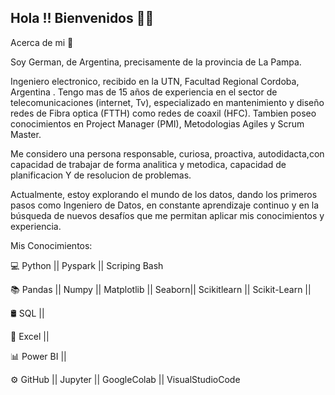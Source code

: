 ## Hola !! Bienvenidos  👋👋

Acerca de mi  👀


Soy German, de Argentina, precisamente de la provincia de La Pampa.

Ingeniero electronico, recibido en la UTN, Facultad Regional Cordoba, Argentina .
Tengo mas de  15 años de experiencia en el sector de telecomunicaciones (internet, Tv), especializado en mantenimiento y diseño redes de Fibra optica (FTTH) como redes de coaxil (HFC).
Tambien poseo conocimientos en Project Manager (PMI), Metodologias Agiles y Scrum Master.

Me considero una persona responsable, curiosa, proactiva, autodidacta,con capacidad de trabajar de forma analitica y metodica, capacidad de planificacion Y de resolucion de problemas.

Actualmente, estoy explorando el mundo de los datos, dando los primeros pasos como Ingeniero de Datos, en constante aprendizaje continuo y en la búsqueda de nuevos desafíos que me permitan aplicar mis conocimientos y experiencia.

 

Mis Conocimientos: ​


💻 Python || Pyspark || Scriping Bash

📚 Pandas || Numpy || Matplotlib || Seaborn|| Scikitlearn || Scikit-Learn || 

🛢 SQL ||  

📑 Excel ||

📊 Power BI || 

⚙️  GitHub || Jupyter || GoogleColab || VisualStudioCode 
